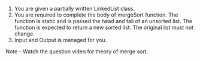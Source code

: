 1. You are given a partially written LinkedList class.
2. You are required to complete the body of mergeSort function. The function is static and is passed the head and tail of an unsorted list. The function is expected to return a new sorted list. The original list must not change.
3. Input and Output is managed for you. 

Note - Watch the question video for theory of merge sort.


